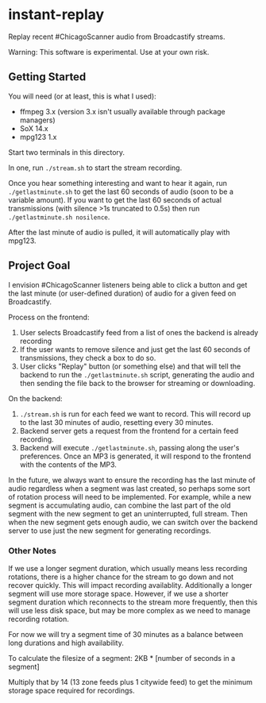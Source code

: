 # instant-replay
Replay recent #ChicagoScanner audio from Broadcastify streams.

Warning: This software is experimental. Use at your own risk.

## Getting Started

You will need (or at least, this is what I used):

- ffmpeg 3.x (version 3.x isn't usually available through package managers)
- SoX 14.x
- mpg123 1.x

Start two terminals in this directory.

In one, run `./stream.sh` to start the stream recording.

Once you hear something interesting and want to hear it again, run `./getlastminute.sh` to get the last 60 seconds
of audio (soon to be a variable amount). If you want to get the last 60 seconds of actual transmissions (with
silence >1s truncated to 0.5s) then run `./getlastminute.sh nosilence`.

After the last minute of audio is pulled, it will automatically play with mpg123.

## Project Goal

I envision #ChicagoScanner listeners being able to click a button and get the last minute (or user-defined duration)
of audio for a given feed on Broadcastify.

Process on the frontend:

1. User selects Broadcastify feed from a list of ones the backend is already recording
2. If the user wants to remove silence and just get the last 60 seconds of transmissions, they check a box to do so.
3. User clicks "Replay" button (or something else) and that will tell the backend to run the `./getlastminute.sh`
   script, generating the audio and then sending the file back to the browser for streaming or downloading.

On the backend:

1. `./stream.sh` is run for each feed we want to record. This will record up to the last 30 minutes of audio,
   resetting every 30 minutes.
2. Backend server gets a request from the frontend for a certain feed recording.
3. Backend will execute `./getlastminute.sh`, passing along the user's preferences. Once an MP3 is generated, it
   will respond to the frontend with the contents of the MP3.

In the future, we always want to ensure the recording has the last minute of audio regardless when a segment was
last created, so perhaps some sort of rotation process will need to be implemented. For example, while a new
segment is accumulating audio, can combine the last part of the old segment with the new segment to get an
uninterrupted, full stream. Then when the new segment gets enough audio, we can switch over the backend server
to use just the new segment for generating recordings.

### Other Notes

If we use a longer segment duration, which usually means less recording rotations, there is a higher chance
for the stream to go down and not recover quickly. This will impact recording availablity. Additionally a longer
segment will use more storage space. However, if we use a shorter segment duration which reconnects to the stream
more frequently, then this will use less disk space, but may be more complex as we need to manage recording rotation.

For now we will try a segment time of 30 minutes as a balance between long durations and high availability.

To calculate the filesize of a segment: 2KB * [number of seconds in a segment]

Multiply that by 14 (13 zone feeds plus 1 citywide feed) to get the minimum storage space required for recordings.
